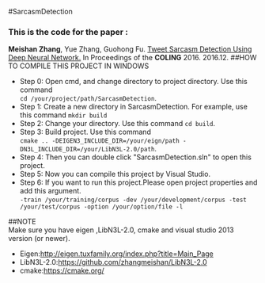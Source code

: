 #SarcasmDetection
### This is the code for the paper :
<strong>Meishan Zhang</strong>, Yue Zhang, Guohong Fu. [Tweet Sarcasm Detection Using Deep Neural Network.](http://zhangmeishan.github.io/coling2016-sarcasm.pdf)</a> In Proceedings of the <strong>COLING</strong> 2016. 2016.12.
##HOW TO COMPILE THIS PROJECT IN WINDOWS</br>
* Step 0: Open cmd, and change directory to project directory. Use this command </br> `cd /your/project/path/SarcasmDetection`. </br>
* Step 1: Create a new directory in SarcasmDetection. For example, use this command `mkdir build` </br>
* Step 2: Change your directory. Use this command `cd build`. </br>
* Step 3: Build project. Use this command </br> `cmake .. -DEIGEN3_INCLUDE_DIR=/your/eign/path -DN3L_INCLUDE_DIR=/your/LibN3L-2.0/path`. </br>
* Step 4: Then you can double click "SarcasmDetection.sln" to open this project. </br>
* Step 5: Now you can compile this project by Visual Studio. </br>
* Step 6: If you want to run this project.Please open project properties and add this argument. </br>
`-train /your/training/corpus -dev /your/development/corpus -test /your/test/corpus -option /your/option/file -l` </br>

##NOTE</br> 
Make sure you have eigen ,LibN3L-2.0, cmake and visual studio 2013 version (or newer). </br>
* Eigen:http://eigen.tuxfamily.org/index.php?title=Main_Page </br>
* LibN3L-2.0:https://github.com/zhangmeishan/LibN3L-2.0 </br>
* cmake:https://cmake.org/</br>